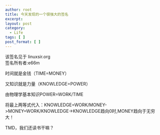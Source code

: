 ```yaml
---
author: root
title: 今天发现的一个很强大的签名
excerpt:
layout: post
category:
  - Life
tags: [ ]
post_format: [ ]
---
```

该签名见于 linuxsir.org  
签名所有者:e66m 

时间就是金钱（TIME=MONEY） 

又知识就是力量（KNOWLEDGE=POWER） 

由物理学基本知识POWER=WORK/TIME 

将最上两等式代入：KNOWLEDGE=WORK/MONEY->MONEY=WORK/KNOWLEDGE->KNOWLEDGE趋向0时,MONEY趋向于无穷大！ 

TMD，我们还读书干嘛？